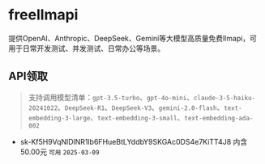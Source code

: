 # freellmapi
提供OpenAI、Anthropic、DeepSeek、Gemini等大模型高质量免费llmapi，可用于日常开发测试、并发测试、日常办公等场景。

## API领取

>支持调用模型清单：`gpt-3.5-turbo`、`gpt-4o-mini`、`claude-3-5-haiku-20241022`、`DeepSeek-R1`、`DeepSeek-V3`、`gemini-2.0-flash`、`text-embedding-3-large`、`text-embedding-3-small`、`text-embedding-ada-002`

- sk-Kf5H9VqNlDlNR1lb6FHueBtLYddbY9SKGAc0DS4e7KiTT4J8 内含50.00元 `可用` `2025-03-09` 
